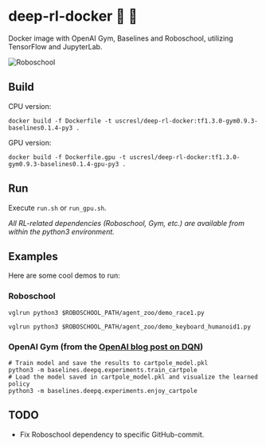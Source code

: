 # deep-rl-docker :whale: :robot:
Docker image with OpenAI Gym, Baselines and Roboschool, utilizing TensorFlow and JupyterLab.

![Roboschool](https://github.com/eric-heiden/deep-rl-docker/blob/doc/roboschool.png?raw=true)

## Build
CPU version:
```
docker build -f Dockerfile -t uscresl/deep-rl-docker:tf1.3.0-gym0.9.3-baselines0.1.4-py3 .
```

GPU version:
```
docker build -f Dockerfile.gpu -t uscresl/deep-rl-docker:tf1.3.0-gym0.9.3-baselines0.1.4-gpu-py3 .
```

## Run
Execute `run.sh` or `run_gpu.sh`.

*All RL-related dependencies (Roboschool, Gym, etc.) are available from within the python3 environment.*

## Examples
Here are some cool demos to run:

### Roboschool
```
vglrun python3 $ROBOSCHOOL_PATH/agent_zoo/demo_race1.py
```
```
vglrun python3 $ROBOSCHOOL_PATH/agent_zoo/demo_keyboard_humanoid1.py
```

### OpenAI Gym (from the [OpenAI blog post on DQN](https://blog.openai.com/openai-baselines-dqn/))
```
# Train model and save the results to cartpole_model.pkl
python3 -m baselines.deepq.experiments.train_cartpole
# Load the model saved in cartpole_model.pkl and visualize the learned policy
python3 -m baselines.deepq.experiments.enjoy_cartpole
```

## TODO
* Fix Roboschool dependency to specific GitHub-commit.
